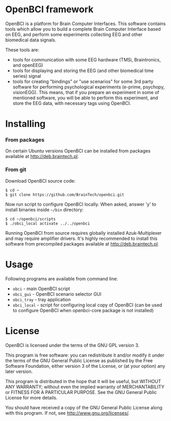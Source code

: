 # OpenBCI framework

OpenBCI is a platform for Brain Computer Interfaces. This software contains tools which allow you to build a complete Brain Computer Interface based on EEG, and perform some experiments collecting EEG and other biomedical data signals.

These tools are:

 * tools for communication with some EEG hardware (TMSi, Braintronics, and openEEG)
 * tools for displaying and storing the EEG (and other biomedical time series) signal
 * tools for creating "bindings" or "use scenarios" for some 3rd party software for performing psychological experiments (e-prime, psychopy, visionEGG). This means, that if you prepare an experiment in some of mentioned software, you will be able to perform this experiment, and store the EEG data, with necessary tags using OpenBCI.

# Installing

### From packages

On certain Ubuntu versions OpenBCI can be installed from packages available at http://deb.braintech.pl.

### From git

Download OpenBCI source code:

```
$ cd ~
$ git clone https://github.com/BrainTech/openbci.git
```

Now run script to configure OpenBCI locally. When asked, answer 'y' to install binaries inside <code>~/bin</code> directory:

```
$ cd ~/openbci/scripts
$ ./obci_local activate ../../openbci
```

Running OpenBCI from source requires globally installed Azuk-Multiplexer and may require amplifier drivers. It's highly recommended to install this software from precompiled packages available at http://deb.braintech.pl.

# Usage

Following programs are available from command line:
 * <code>obci</code> - main OpenBCI script
 * <code>obci_gui</code> - OpenBCI scenario selector GUI
 * <code>obci_tray</code> - tray application
 * <code>obci_local</code> - script for configuring local copy of OpenBCI (can be used to configure OpenBCI when openbci-core package is not installed)

# License

OpenBCI is licensed under the terms of the GNU GPL version 3.

This program is free software: you can redistribute it and/or modify
it under the terms of the GNU General Public License as published by
the Free Software Foundation, either version 3 of the License, or
(at your option) any later version.

This program is distributed in the hope that it will be useful,
but WITHOUT ANY WARRANTY; without even the implied warranty of
MERCHANTABILITY or FITNESS FOR A PARTICULAR PURPOSE.  See the
GNU General Public License for more details.

You should have received a copy of the GNU General Public License
along with this program.  If not, see <http://www.gnu.org/licenses/>.

